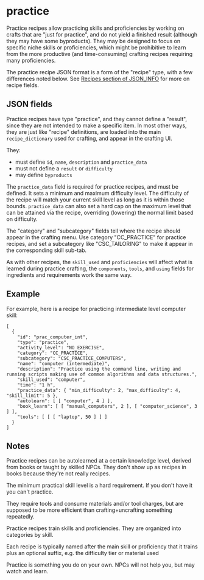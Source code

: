 # practice

Practice recipes allow practicing skills and proficiencies by working on crafts that are "just for
practice", and do not yield a finished result (although they may have some byproducts). They may be
designed to focus on specific niche skills or proficiencies, which might be prohibitive to learn
from the more productive (and time-consuming) crafting recipes requiring many proficiencies.

The practice recipe JSON format is a form of the "recipe" type, with a few differences noted below.
See [Recipes section of JSON_INFO](JSON_INFO.md#recipes) for more on recipe fields.


## JSON fields

Practice recipes have type "practice", and they cannot define a "result", since they are not
intended to make a specific item. In most other ways, they are just like "recipe" definitions, are
loaded into the main `recipe_dictionary` used for crafting, and appear in the crafting UI.

They:

- must define `id`, `name`, `description` and `practice_data`
- must not define a `result` or `difficulty`
- may define `byproducts`

The `practice_data` field is required for practice recipes, and must be defined. It sets a minimum
and maximum difficulty level.  The difficulty of the recipe will match your current skill level as
long as it is within those bounds.  `practice_data` can also set a hard cap on the maximum level
that can be attained via the recipe, overriding (lowering) the normal limit based on difficulty.

The "category" and "subcategory" fields tell where the recipe should appear in the crafting menu.
Use category "CC_PRACTICE" for practice recipes, and set a subcategory like "CSC_TAILORING" to make
it appear in the corresponding skill sub-tab.

As with other recipes, the `skill_used` and `proficiencies` will affect what is learned during
practice crafting, the `components`, `tools`, and `using` fields for ingredients and requirements
work the same way.


## Example

For example, here is a recipe for practicing intermediate level computer skill:

```
[
  {
    "id": "prac_computer_int",
    "type": "practice",
    "activity_level": "NO_EXERCISE",
    "category": "CC_PRACTICE",
    "subcategory": "CSC_PRACTICE_COMPUTERS",
    "name": "computer (intermediate)",
    "description": "Practice using the command line, writing and running scripts making use of common algorithms and data structures.",
    "skill_used": "computer",
    "time": "1 h",
    "practice_data": { "min_difficulty": 2, "max_difficulty": 4, "skill_limit": 5 },
    "autolearn": [ [ "computer", 4 ] ],
    "book_learn": [ [ "manual_computers", 2 ], [ "computer_science", 3 ] ],
    "tools": [ [ [ "laptop", 50 ] ] ]
  }
]
```

## Notes

Practice recipes can be autolearned at a certain knowledge level, derived from books or taught by
skilled NPCs. They don't show up as recipes in books because they're not really recipes.

The minimum practical skill level is a hard requirement. If you don't have it you can't practice.

They require tools and consume materials and/or tool charges, but are supposed to be more efficient
than crafting+uncrafting something repeatedly.

Practice recipes train skills and proficiencies. They are organized into categories by skill.

Each recipe is typically named after the main skill or proficiency that it trains plus an optional
suffix, e.g. the difficulty tier or material used

Practice is something you do on your own. NPCs will not help you, but may watch and learn.

